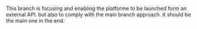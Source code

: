 This branch is focusing and enabling the platforme to be launched form an external API.
but also to comply with the main branch approach. It should be the main one in the end.